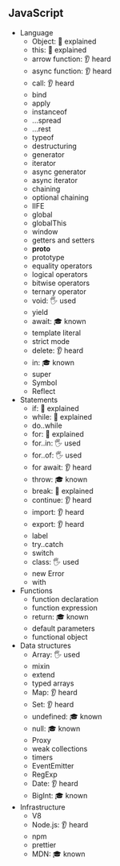 ## JavaScript

- Language
  - Object: 🙋 explained
  - this: 🙋 explained
  - arrow function: 👂 heard 
  - async function: 👂 heard 
  - call: 👂 heard 
  - bind
  - apply
  - instanceof
  - ...spread
  - ...rest
  - typeof
  - destructuring
  - generator
  - iterator
  - async generator
  - async iterator
  - chaining
  - optional chaining
  - IIFE
  - global
  - globalThis
  - window
  - getters and setters
  - __proto__
  - prototype
  - equality operators
  - logical operators
  - bitwise operators
  - ternary operator
  - void: 🖐️ used
  - yield
  - await: 🎓 known
  - template literal
  - strict mode
  - delete: 👂 heard 
  - in: 🎓 known
  - super
  - Symbol
  - Reflect
- Statements
  - if: 🙋 explained
  - while: 🙋 explained
  - do..while
  - for: 🙋 explained
  - for..in: 🖐️ used
  - for..of: 🖐️ used
  - for await: 👂 heard 
  - throw: 🎓 known
  - break: 🙋 explained
  - continue: 👂 heard 
  - import: 👂 heard 
  - export: 👂 heard 
  - label
  - try..catch
  - switch
  - class: 🖐️ used
  - new Error
  - with
- Functions
  - function declaration
  - function expression
  - return: 🎓 known
  - default parameters
  - functional object
- Data structures
  - Array: 🖐️ used
  - mixin
  - extend
  - typed arrays
  - Map: 👂 heard 
  - Set: 👂 heard 
  - undefined: 🎓 known
  - null: 🎓 known 
  - Proxy
  - weak collections
  - timers
  - EventEmitter
  - RegExp
  - Date: 👂 heard 
  - BigInt: 🎓 known
- Infrastructure
  - V8
  - Node.js: 👂 heard 
  - npm
  - prettier
  - MDN: 🎓 known
